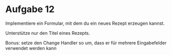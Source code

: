 # Aufgabe 12

Implementiere ein Formular, mit dem du ein neues Rezept erzeugen kannst.

Unterstütze nur den Titel eines Rezepts.

Bonus: setze den Change Handler so um, dass er für mehrere Eingabefelder verwendet werden kann
